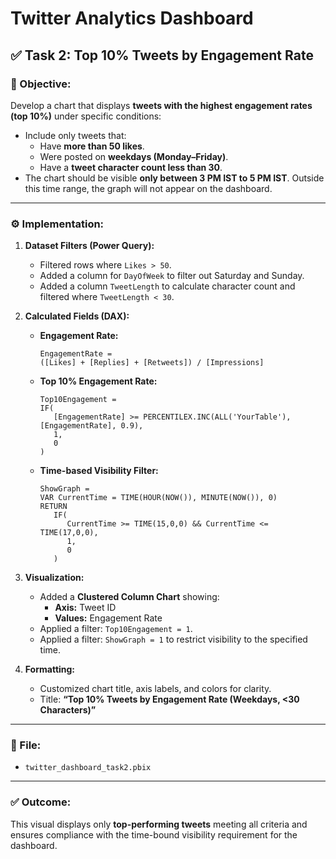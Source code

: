 # Twitter Analytics Dashboard

## ✅ Task 2: Top 10% Tweets by Engagement Rate

### 📌 Objective:
Develop a chart that displays **tweets with the highest engagement rates (top 10%)** under specific conditions:
- Include only tweets that:
  - Have **more than 50 likes**.
  - Were posted on **weekdays (Monday–Friday)**.
  - Have a **tweet character count less than 30**.
- The chart should be visible **only between 3 PM IST to 5 PM IST**. Outside this time range, the graph will not appear on the dashboard.

---

### ⚙️ Implementation:
1. **Dataset Filters (Power Query):**
   - Filtered rows where `Likes > 50`.
   - Added a column for `DayOfWeek` to filter out Saturday and Sunday.
   - Added a column `TweetLength` to calculate character count and filtered where `TweetLength < 30`.

2. **Calculated Fields (DAX):**
   - **Engagement Rate:**
     ```dax
     EngagementRate = 
     ([Likes] + [Replies] + [Retweets]) / [Impressions]
     ```
   - **Top 10% Engagement Rate:**
     ```dax
     Top10Engagement =
     IF(
        [EngagementRate] >= PERCENTILEX.INC(ALL('YourTable'), [EngagementRate], 0.9),
        1,
        0
     )
     ```
   - **Time-based Visibility Filter:**
     ```dax
     ShowGraph =
     VAR CurrentTime = TIME(HOUR(NOW()), MINUTE(NOW()), 0)
     RETURN
        IF(
           CurrentTime >= TIME(15,0,0) && CurrentTime <= TIME(17,0,0),
           1,
           0
        )
     ```

3. **Visualization:**
   - Added a **Clustered Column Chart** showing:
     - **Axis:** Tweet ID
     - **Values:** Engagement Rate
   - Applied a filter: `Top10Engagement = 1`.
   - Applied a filter: `ShowGraph = 1` to restrict visibility to the specified time.

4. **Formatting:**
   - Customized chart title, axis labels, and colors for clarity.
   - Title: **“Top 10% Tweets by Engagement Rate (Weekdays, <30 Characters)”**

---

### 📁 File:
- `twitter_dashboard_task2.pbix`

---

### ✅ Outcome:
This visual displays only **top-performing tweets** meeting all criteria and ensures compliance with the time-bound visibility requirement for the dashboard.

